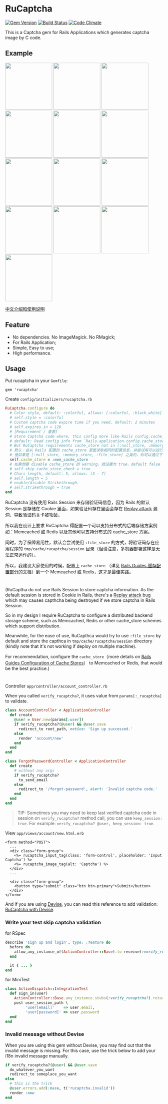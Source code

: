 # RuCaptcha

[![Gem Version](https://badge.fury.io/rb/rucaptcha.svg)](https://badge.fury.io/rb/rucaptcha)
[![Build Status](https://travis-ci.org/huacnlee/rucaptcha.svg)](https://travis-ci.org/huacnlee/rucaptcha)
[![Code Climate](https://codeclimate.com/github/huacnlee/rucaptcha/badges/gpa.svg)](https://codeclimate.com/github/huacnlee/rucaptcha)

This is a Captcha gem for Rails Applications which generates captcha image by C code.

## Example

<img src="https://cloud.githubusercontent.com/assets/5518/22151425/e02390c8-df58-11e6-974d-5eb9b1a4e577.gif" width="150px" /> <img src="https://cloud.githubusercontent.com/assets/5518/22151427/e4939d92-df58-11e6-9754-4a46a86acea8.gif" width="150px" /> <img src="https://cloud.githubusercontent.com/assets/5518/22151431/e494576e-df58-11e6-9845-a5590904c175.gif" width="150px" /> <img src="https://cloud.githubusercontent.com/assets/5518/22151432/e495066e-df58-11e6-92b8-38b40b73aba0.gif" width="150px" /> <img src="https://cloud.githubusercontent.com/assets/5518/22151428/e49404ee-df58-11e6-8e2d-8b17b33a3710.gif" width="150px" /> <img src="https://cloud.githubusercontent.com/assets/5518/22151430/e4942406-df58-11e6-9ff8-6e2325304b41.gif" width="150px" /> <img src="https://cloud.githubusercontent.com/assets/5518/22151429/e4941ae2-df58-11e6-8107-757296573b2f.gif" width="150px" /> <img src="https://cloud.githubusercontent.com/assets/5518/22151433/e4c7c89c-df58-11e6-9853-1ffbb4986962.gif" width="150px" /> <img src="https://cloud.githubusercontent.com/assets/5518/22151435/e4c97ea8-df58-11e6-8959-b4c78716271d.gif" width="150px" /> <img src="https://cloud.githubusercontent.com/assets/5518/22151436/e4cc09f2-df58-11e6-965c-673333b33c0d.gif" width="150px" /> <img src="https://cloud.githubusercontent.com/assets/5518/22151434/e4c87788-df58-11e6-9490-c255aaafce71.gif" width="150px" /> <img src="https://cloud.githubusercontent.com/assets/5518/22151445/ee35ff66-df58-11e6-8660-a3673ef3f5ee.gif" width="150px" /> <img src="https://cloud.githubusercontent.com/assets/5518/22151446/ee67b074-df58-11e6-9b95-7d53eec21c33.gif" width="150px" />

[中文介绍和使用说明](https://ruby-china.org/topics/27832)

## Feature

- No dependencies. No ImageMagick. No RMagick;
- For Rails Application;
- Simple, Easy to use;
- High performance.

## Usage

Put rucaptcha in your `Gemfile`:

```
gem 'rucaptcha'
```

Create `config/initializers/rucaptcha.rb`

```rb
RuCaptcha.configure do
  # Color style, default: :colorful, allows: [:colorful, :black_white]
  # self.style = :colorful
  # Custom captcha code expire time if you need, default: 2 minutes
  # self.expires_in = 120
  # [Requirement / 重要]
  # Store Captcha code where, this config more like Rails config.cache_store
  # default: Read config info from `Rails.application.config.cache_store`
  # But RuCaptcha requirements cache_store not in [:null_store, :memory_store, :file_store]
  # 默认：会从 Rails 配置的 cache_store 里面读取相同的配置信息，并尝试用可以运行的方式，用于存储验证码字符
  # 但如果是 [:null_store, :memory_store, :file_store] 之类的，你可以通过下面的配置项单独给 RuCaptcha 配置 cache_store
  self.cache_store = :mem_cache_store
  # 如果想要 disable cache_store 的 warning，就设置为 true，default false
  # self.skip_cache_store_check = true
  # Chars length, default: 5, allows: [3 - 7]
  # self.length = 5
  # enable/disable Strikethrough.
  # self.strikethrough = true
end
```

RuCaptcha 没有使用 Rails Session 来存储验证码信息，因为 Rails 的默认 Session 是存储在 Cookie 里面，如果验证码存在里面会存在 [Replay attack](https://en.wikipedia.org/wiki/Replay_attack) 漏洞，导致验证码关卡被攻破。

所以我在设计上要求 RuCaptcha 得配置一个可以支持分布式的后端存储方案例如：Memcached 或 Redis 以及其他可以支持分布式的 cache_store 方案。

同时，为了保障易用性，默认会尝试使用 `:file_store` 的方式，将验证码存在应用程序的 `tmp/cache/rucaptcha/session` 目录（但请注意，多机器部署这样是无法正常运作的）。

所以，我建议大家使用的时候，配置上 `cache_store` （详见 [Rails Guides 缓存配置部分](https://ruby-china.github.io/rails-guides/caching_with_rails.html#%E9%85%8D%E7%BD%AE)的文档）到一个 Memcached 或 Redis，这才是最佳实践。

#
(RuCaptha do not use Rails Session to store captcha information. As the default session is stored in Cookie in Rails, there's a [Replay attack](https://en.wikipedia.org/wiki/Replay_attack) bug which may causes capthcha being destroyed if we store captcha in Rails Session.

So in my design I require RuCaptcha to configure a distributed backend storage scheme, such as Memcached, Redis or other cache_store schemes which support distribution.

Meanwhile, for the ease of use, RuCapthca would try to use `:file_store` by default and store the capthca in `tmp/cache/rucaptcha/session` directory (kindly note that it's not working if deploy on multiple machine).

For recommendation, configure the `cache_store`（more details on [Rails Guides Configuration of Cache Stores](http://guides.rubyonrails.org/caching_with_rails.html#configuration)） to Memcached or Redis, that would be the best practice.)

#

Controller `app/controller/account_controller.rb`

When you called `verify_rucaptcha?`, it uses value from `params[:_rucaptcha]` to validate.

```rb
class AccountController < ApplicationController
  def create
    @user = User.new(params[:user])
    if verify_rucaptcha?(@user) && @user.save
      redirect_to root_path, notice: 'Sign up successed.'
    else
      render 'account/new'
    end
  end
end

class ForgotPasswordController < ApplicationController
  def create
    # without any args
    if verify_rucaptcha?
      to_send_email
    else
      redirect_to '/forgot-password', alert: 'Invalid captcha code.'
    end
  end
end
```

> TIP: Sometimes you may need to keep last verified captcha code in session on `verify_rucaptcha?` method call, you can use `keep_session: true`. For example: `verify_rucaptcha? @user, keep_session: true`.

View `app/views/account/new.html.erb`

```erb
<form method="POST">
  ...
  <div class="form-group">
    <%= rucaptcha_input_tag(class: 'form-control', placeholder: 'Input Captcha') %>
    <%= rucaptcha_image_tag(alt: 'Captcha') %>
  </div>
  ...

  <div class="form-group">
    <button type="submit" class="btn btn-primary">Submit</button>
  </div>
</form>
```

And if you are using [Devise](https://github.com/plataformatec/devise), you can read this reference to add validation: [RuCaptcha with Devise](https://github.com/huacnlee/rucaptcha/wiki/Working-with-Devise).

### Write your test skip captcha validation

for RSpec

```rb
describe 'sign up and login', type: :feature do
  before do
    allow_any_instance_of(ActionController::Base).to receive(:verify_rucaptcha?).and_return(true)
  end

  it { ... }
end
```

for MiniTest

```rb
class ActionDispatch::IntegrationTest
  def sign_in(user)
    ActionController::Base.any_instance.stubs(:verify_rucaptcha?).returns(true)
    post user_session_path \
         'user[email]'    => user.email,
         'user[password]' => user.password
  end
end
```

### Invalid message without Devise

When you are using this gem without Devise, you may find out that the invalid message is missing.
For this case, use the trick below to add your i18n invalid message manually.

```rb
if verify_rucaptcha?(@user) && @user.save
  do_whatever_you_want
  redirect_to someplace_you_want
else
  # this is the trick
  @user.errors.add(:base, t('rucaptcha.invalid'))
  render :new
end
```
